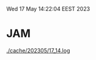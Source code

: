 Wed 17 May 14:22:04 EEST 2023
# JAM
<a href='./cache/202305/17_14.log'>./cache/202305/17_14.log</a>
